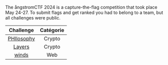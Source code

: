 The ångstromCTF 2024 is a capture-the-flag competition that took place May 24-27. To submit flags and get ranked you had to belong to a team, but all challenges were public.

| Challenge  | Catégorie |
|:-------------:|:-------------:|
| [PHIlosophy](PHIlosophy/README.md) | Crypto |
| [Layers](layers/README.md) | Crypto |
| [winds](winds/README.md) | Web | 



